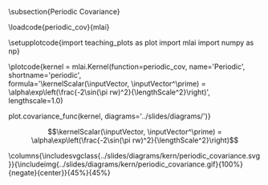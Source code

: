 \subsection{Periodic Covariance}

\loadcode{periodic_cov}{mlai}

\setupplotcode{import teaching_plots as plot
import mlai
import numpy as np}

\plotcode{kernel = mlai.Kernel(function=periodic_cov,
                     name='Periodic',
                     shortname='periodic',					 
                     formula='\kernelScalar(\inputVector, \inputVector^\prime) = \alpha\exp\left(\frac{-2\sin(\pi rw)^2}{\lengthScale^2}\right)',
					 lengthscale=1.0)
					 
plot.covariance_func(kernel, diagrams='../slides/diagrams/')}

$$\kernelScalar(\inputVector, \inputVector^\prime) = \alpha\exp\left(\frac{-2\sin(\pi rw)^2}{\lengthScale^2}\right)$$

<!--\columns{
\includesvg{../slides/diagrams/kern/periodic_covariance.svg}
}{
\includehtml{../slides/diagrams/kern/periodic_covariance.html}{512}{384}
}{50%}{50%}-->

\columns{\includesvgclass{../slides/diagrams/kern/periodic_covariance.svg}}{\includeimg{../slides/diagrams/kern/periodic_covariance.gif}{100%}{negate}{center}}{45%}{45%}
